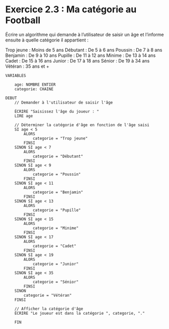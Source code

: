# Exercice 2.3 : Ma catégorie au Football
Écrire un algorithme qui demande à l’utilisateur de saisir un âge et l’informe ensuite à quelle catégorie il appartient :

Trop jeune : Moins de 5 ans
Débutant : De 5 à 6 ans
Poussin : De 7 à 8 ans
Benjamin : De 9 à 10 ans
Pupille : De 11 à 12 ans
Minime : De 13 à 14 ans
Cadet : De 15 à 16 ans
Junior : De 17 à 18 ans
Sénior : De 19 à 34 ans
Vétéran : 35 ans et +


```
VARIABLES

    age: NOMBRE ENTIER
    categorie: CHAINE

DEBUT
    // Demander à l'utilisateur de saisir l'âge
    
    ÉCRIRE "Saisissez l'âge du joueur : "
    LIRE age

    // Déterminer la catégorie d'âge en fonction de l'âge saisi
    SI age < 5
        ALORS
            categorie = "Trop jeune"
        FINSI
    SINON SI age < 7
        ALORS
            categorie = "Débutant"
        FINSI
    SINON SI age < 9
        ALORS
            categorie = "Poussin"
        FINSI
    SINON SI age < 11
        ALORS
            categorie = "Benjamin"
        FINSI
    SINON SI age < 13
        ALORS
            categorie = "Pupille"
        FINSI
    SINON SI age < 15
        ALORS
            categorie = "Minime"
        FINSI
    SINON SI age < 17
        ALORS
            categorie = "Cadet"
        FINSI
    SINON SI age < 19
        ALORS
            categorie = "Junior"
        FINSI
    SINON SI age < 35
        ALORS
            categorie = "Sénior"
        FINSI
    SINON
        categorie = "Vétéran"
    FINSI

    // Afficher la catégorie d'âge
    ÉCRIRE "Le joueur est dans la catégorie ", categorie, "."

	FIN

```